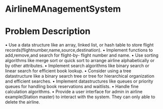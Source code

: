 # AirlineMAnagementSystem
# Problem Description
•	Use a data structure like an array, linked list, or hash table to store flight 
  records(flightnumber,name,source,destination).
•	Implement functions to add,remove,and search for flight-by- flight number and name.
•	Use sorting algorithms like merge sort or quick sort to arrange airline alphabetically or by 
  other attributes.
•	Implement search algorithms like binary search or linear search for efficient book lookup.
•	Consider using a tree datastructure like a binary search tree or tree for hierarchical 
  organization and efficient searches.
•	Implement datastructures like queues or priority queues for handling book reservations and 
  waitlists.
•	Handle fine calculation algorithms.
•	Provide a user interface for admin in airline example(Station master) to interact with the 
  system. They can only able to delete the airline.

